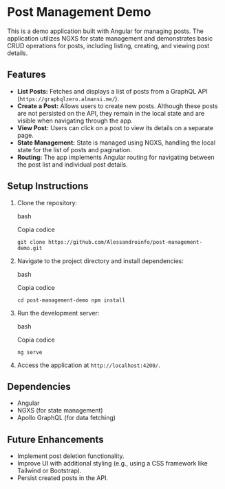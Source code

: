 Post Management Demo
====================

This is a demo application built with Angular for managing posts. The application utilizes NGXS for state management and demonstrates basic CRUD operations for posts, including listing, creating, and viewing post details.

Features
--------

-   **List Posts:** Fetches and displays a list of posts from a GraphQL API (`https://graphqlzero.almansi.me/`).
-   **Create a Post:** Allows users to create new posts. Although these posts are not persisted on the API, they remain in the local state and are visible when navigating through the app.
-   **View Post:** Users can click on a post to view its details on a separate page.
-   **State Management:** State is managed using NGXS, handling the local state for the list of posts and pagination.
-   **Routing:** The app implements Angular routing for navigating between the post list and individual post details.

Setup Instructions
------------------

1.  Clone the repository:

    bash

    Copia codice

    `git clone https://github.com/Alessandroinfo/post-management-demo.git`

2.  Navigate to the project directory and install dependencies:

    bash

    Copia codice

    `cd post-management-demo
    npm install`

3.  Run the development server:

    bash

    Copia codice

    `ng serve`

4.  Access the application at `http://localhost:4200/`.

Dependencies
------------

-   Angular
-   NGXS (for state management)
-   Apollo GraphQL (for data fetching)

Future Enhancements
-------------------

-   Implement post deletion functionality.
-   Improve UI with additional styling (e.g., using a CSS framework like Tailwind or Bootstrap).
-   Persist created posts in the API.
